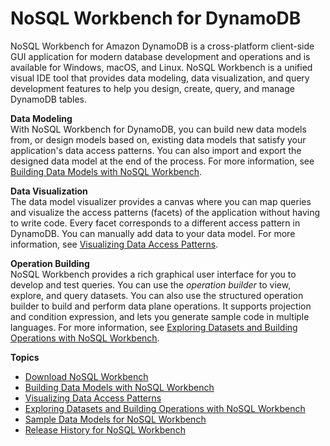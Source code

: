 # NoSQL Workbench for DynamoDB<a name="workbench"></a>

NoSQL Workbench for Amazon DynamoDB is a cross\-platform client\-side GUI application for modern database development and operations and is available for Windows, macOS, and Linux\. NoSQL Workbench is a unified visual IDE tool that provides data modeling, data visualization, and query development features to help you design, create, query, and manage DynamoDB tables\.

**Data Modeling**  
With NoSQL Workbench for DynamoDB, you can build new data models from, or design models based on, existing data models that satisfy your application's data access patterns\. You can also import and export the designed data model at the end of the process\. For more information, see [Building Data Models with NoSQL Workbench](workbench.Modeler.md)\.

**Data Visualization**  
The data model visualizer provides a canvas where you can map queries and visualize the access patterns \(facets\) of the application without having to write code\. Every facet corresponds to a different access pattern in DynamoDB\. You can manually add data to your data model\. For more information, see [Visualizing Data Access Patterns](workbench.Visualizer.md)\.

**Operation Building**  
NoSQL Workbench provides a rich graphical user interface for you to develop and test queries\. You can use the *operation builder* to view, explore, and query datasets\. You can also use the structured operation builder to build and perform data plane operations\. It supports projection and condition expression, and lets you generate sample code in multiple languages\. For more information, see [Exploring Datasets and Building Operations with NoSQL Workbench](workbench.querybuilder.md)\.

**Topics**
+ [Download NoSQL Workbench](workbench.settingup.md)
+ [Building Data Models with NoSQL Workbench](workbench.Modeler.md)
+ [Visualizing Data Access Patterns](workbench.Visualizer.md)
+ [Exploring Datasets and Building Operations with NoSQL Workbench](workbench.querybuilder.md)
+ [Sample Data Models for NoSQL Workbench](workbench.SampleModels.md)
+ [Release History for NoSQL Workbench](WorkbenchDocumentHistory.md)